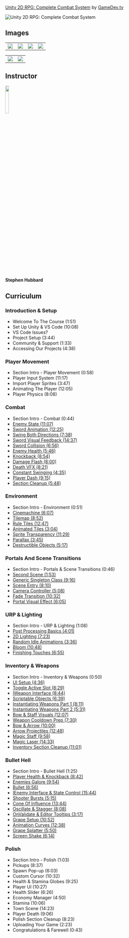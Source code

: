 [Unity 2D RPG: Complete Combat System](https://www.gamedev.tv/p/unity-2d-rpg-combat)
by [GameDev.tv](https://www.gamedev.tv)

![Unity 2D RPG: Complete Combat System](https://cdn.filestackcontent.com/uVFETbJaQ6my43PerpgZ)


## Images
<table>
    <tr>
        <td><img src="https://www.filepicker.io/api/file/Ov3HSDTNi1Qxo2tGOkAt" /></td>
        <td><img src="https://www.filepicker.io/api/file/NmUWdmCJTQu4S1IpFf8g" /></td>
        <td><img src="https://www.filepicker.io/api/file/oMWvozTeXY1B3LdKTXQS" /></td>
        <td><img src="https://www.filepicker.io/api/file/r3zjWqWRRxGoP8NlQXHH" /></td>
    </tr>
</table>

<table>
    <tr>
        <td><img src="https://www.filepicker.io/api/file/qfRROH6cRZa8UpYo85Vd" /></td>
        <td><img src="https://www.filepicker.io/api/file/4OnXrQpCSi2Ny3xybchA" /></td>
    </tr>
</table>

## Instructor
<img src="https://www.filepicker.io/api/file/RF2tbC4kSReyIy0Bnhyx" width="15%" />
<h4>Stephen Hubbard</h4>

## Curriculum
### Introduction & Setup
- Welcome To The Course (1:51)
- Set Up Unity & VS Code (10:08)
- VS Code Issues?
- Project Setup (3:44)
- Community & Support (1:33)
- Accessing Our Projects (4:38)

### Player Movement
- Section Intro - Player Movement (0:58)
- Player Input System (11:17)
- Import Player Sprites (3:47)
- Animating The Player (12:05)
- Player Physics (8:08)

### Combat
- Section Intro - Combat (0:44)
- [Enemy State (11:07)](https://github.com/aaronmsimon/unity-gamedevtv-2drpg-combatsys/commit/ae5a5a1b3af1e17f7b43b357fd0816482cc53e68)
- [Sword Animation (12:25)](https://github.com/aaronmsimon/unity-gamedevtv-2drpg-combatsys/commit/97fe4bd4f349e44d6e08ab1cbd51874a6d56ae42)
- [Swing Both Directions (7:38)](https://github.com/aaronmsimon/unity-gamedevtv-2drpg-combatsys/commit/4f3a7d5fe919e38d108632d7a029a1fcd5066c50)
- [Sword Visual Feedback (14:37)](https://github.com/aaronmsimon/unity-gamedevtv-2drpg-combatsys/commit/d65399941f9b462ca8963309648ffc3e3332ef71)
- [Sword Collision (6:56)](https://github.com/aaronmsimon/unity-gamedevtv-2drpg-combatsys/commit/47b20cf5a0ce1190b33dc32237325235e2682673)
- [Enemy Health (5:46)](https://github.com/aaronmsimon/unity-gamedevtv-2drpg-combatsys/commit/1c355f2e982892c469d052cfc1bd9e3b493d6e35)
- [Knockback (8:54)](https://github.com/aaronmsimon/unity-gamedevtv-2drpg-combatsys/commit/fc90a581de8d512e9a8f64210f40ff09fcd6e884)
- [Damage Flash (8:00)](https://github.com/aaronmsimon/unity-gamedevtv-2drpg-combatsys/commit/225d00003cb21e411e3da6a91de333799e20409c)
- [Death VFX (8:21)](https://github.com/aaronmsimon/unity-gamedevtv-2drpg-combatsys/commit/ac8fe1498a1d60a98aa464aae4b6cd125a464d59)
- [Constant Swinging (4:35)](https://github.com/aaronmsimon/unity-gamedevtv-2drpg-combatsys/commit/bcfc9e31f0437cd5f3b6bfb8bce29226ba61a6be0)
- [Player Dash (9:15)](https://github.com/aaronmsimon/unity-gamedevtv-2drpg-combatsys/commit/c404c2e77193e6ea07a6f4db25789bf67de0230c)
- [Section Cleanup (5:48)](https://github.com/aaronmsimon/unity-gamedevtv-2drpg-combatsys/commit/74d88a467fbb85b0d26d34ae1e1f015ed8779d80)

### Environment
- Section Intro - Environment (0:51)
- [Cinemachine (6:07)](https://github.com/aaronmsimon/unity-gamedevtv-2drpg-combatsys/commit/290d509646d64393edad47b412bc8abb8a51574d)
- [Tilemap (8:52)](https://github.com/aaronmsimon/unity-gamedevtv-2drpg-combatsys/commit/67170193803c12709202a3fa16a122456316c1ba)
- [Rule Tiles (12:47)](https://github.com/aaronmsimon/unity-gamedevtv-2drpg-combatsys/commit/0233cfbf300ea296aa5b6c4c7c0c26576d4cb371)
- [Animated Tiles (3:04)](https://github.com/aaronmsimon/unity-gamedevtv-2drpg-combatsys/commit/c030b64ecf6b9c4f945dea53b1ccf54fca5b9850)
- [Sprite Transparency (11:29)](https://github.com/aaronmsimon/unity-gamedevtv-2drpg-combatsys/commit/2050ee2891271d23ea5e4e9bfad6134d91e813e3)
- [Parallax (3:45)](https://github.com/aaronmsimon/unity-gamedevtv-2drpg-combatsys/commit/f23a06fdf8d5bff1e198c771d072440ce1e956d6)
- [Destructible Objects (5:17)](https://github.com/aaronmsimon/unity-gamedevtv-2drpg-combatsys/commit/e48c021918adb468b9dc8890b5adf62abd49991c)

### Portals And Scene Transitions
- Section Intro - Portals & Scene Transitions (0:46)
- [Second Scene (1:53)](https://github.com/aaronmsimon/unity-gamedevtv-2drpg-combatsys/commit/30a62ef36df5ce9a6eb4ff06bfb6beb020488d53)
- [Generic Singleton Class (9:16)](https://github.com/aaronmsimon/unity-gamedevtv-2drpg-combatsys/commit/80132a0615d5b6b27f07a55fc1f593a48899caa6)
- [Scene Entry (8:10)](https://github.com/aaronmsimon/unity-gamedevtv-2drpg-combatsys/commit/c6448aaf06b82ccf82575d527b9f2dd9e0c0798a)
- [Camera Controller (5:08)](https://github.com/aaronmsimon/unity-gamedevtv-2drpg-combatsys/commit/dff40da7642057e541ac585113ed60d1dd937856)
- [Fade Transition (10:32)](https://github.com/aaronmsimon/unity-gamedevtv-2drpg-combatsys/commit/1b18d0f4169f7d3514d10cf7da43c5d31c46866f)
- [Portal Visual Effect (6:05)](https://github.com/aaronmsimon/unity-gamedevtv-2drpg-combatsys/commit/b2f4b53931ca463c4ef5dac9ae172eed119acf2a)

### URP & Lighting
- Section Intro - URP & Lighting (1:08)
- [Post Processing Basics (4:01)](https://github.com/aaronmsimon/unity-gamedevtv-2drpg-combatsys/commit/8d6b18da5b1c6717e36088a1b6a5915489a00ac4)
- [2D Lighting (7:23)](https://github.com/aaronmsimon/unity-gamedevtv-2drpg-combatsys/commit/4220a16bdf8331a0dfbd6d70e910d3d0b8f73499)
- [Random Idle Animations (3:36)](https://github.com/aaronmsimon/unity-gamedevtv-2drpg-combatsys/commit/f24d193a22177141b721a1c2685c01a644e35d0f)
- [Bloom (10:48)](https://github.com/aaronmsimon/unity-gamedevtv-2drpg-combatsys/commit/c64c97b523025324cf575df3dadab533a4676e0e)
- [Finishing Touches (6:55)](https://github.com/aaronmsimon/unity-gamedevtv-2drpg-combatsys/commit/551ca35e080fce97faf38d7c05a4e620ab599bf7)

### Inventory & Weapons
- Section Intro - Inventory & Weapons (0:50)
- [UI Setup (4:36)](https://github.com/aaronmsimon/unity-gamedevtv-2drpg-combatsys/commit/83d0d6681e8ed8934d8f01aee40ac57356461e78)
- [Toggle Active Slot (8:29)](https://github.com/aaronmsimon/unity-gamedevtv-2drpg-combatsys/commit/2d9fe89338fba936b8e13b773f906f46db6420cb)
- [IWeapon Interface (8:44)](https://github.com/aaronmsimon/unity-gamedevtv-2drpg-combatsys/commit/e264c1f0c2da4380ef65f9fa774525bbf42435d3)
- [Scriptable Objects (6:39)](https://github.com/aaronmsimon/unity-gamedevtv-2drpg-combatsys/commit/3649bb3a92244cbd5c6e7f8ba5598ad129e8f036)
- [Instantiating Weapons Part 1 (8:11)](https://github.com/aaronmsimon/unity-gamedevtv-2drpg-combatsys/commit/bb00268c0fd12e2a7d72526c3af63619dbff5729)
- [Instantiating Weapons Part 2 (5:31)](https://github.com/aaronmsimon/unity-gamedevtv-2drpg-combatsys/commit/acf92431d4ff43acacc9344f8b71276c05b4cb40)
- [Bow & Staff Visuals (12:07)](https://github.com/aaronmsimon/unity-gamedevtv-2drpg-combatsys/commit/56e602c945bb4f08561a6ead9f3223ec53e9ed08)
- [Weapon Cooldown Prep (7:30)](https://github.com/aaronmsimon/unity-gamedevtv-2drpg-combatsys/commit/33ca8c2b39b172c69f38d571df482c73bdb7d3eb)
- [Bow & Arrow (10:00)](https://github.com/aaronmsimon/unity-gamedevtv-2drpg-combatsys/commit/0737cacb4c7572abeb73c1ef9806eb8c7fb2b0af)
- [Arrow Projectiles (12:48)](https://github.com/aaronmsimon/unity-gamedevtv-2drpg-combatsys/commit/da6060e2b8dd7e10fe0856998d8061f9a35a9356)
- [Magic Staff (9:58)](https://github.com/aaronmsimon/unity-gamedevtv-2drpg-combatsys/commit/ca2665244605761447a67efbf7a9506bf27f0978)
- [Magic Laser (14:33)](https://github.com/aaronmsimon/unity-gamedevtv-2drpg-combatsys/commit/9604b61ffaa41b8d69db0653faee8dd0fa546de6)
- [Inventory Section Cleanup (11:01)](https://github.com/aaronmsimon/unity-gamedevtv-2drpg-combatsys/commit/23fc9c1f5a20c4b429881247e6eb59b3b8541934)

### Bullet Hell
- Section Intro - Bullet Hell (1:25)
- [Player Health & Knockback (8:42)](https://github.com/aaronmsimon/unity-gamedevtv-2drpg-combatsys/commit/f870aa11dad77099f9bb0d837186264119e00664)
- [Enemies Galore (9:54)](https://github.com/aaronmsimon/unity-gamedevtv-2drpg-combatsys/commit/846c70dcf6630794b382a9d9570aa4767c811517)
- [Bullet (6:56)](https://github.com/aaronmsimon/unity-gamedevtv-2drpg-combatsys/commit/ee10315195be1e458afaaa03cdaddbf08bf2f352)
- [IEnemy Interface & State Control (15:44)](https://github.com/aaronmsimon/unity-gamedevtv-2drpg-combatsys/commit/7586f305f1a26e67796fc08bab8e80098388e35a)
- [Shooter Bursts (5:15)](https://github.com/aaronmsimon/unity-gamedevtv-2drpg-combatsys/commit/9d07c6f9a3cab099d9027523670ba78635a2cae7)
- [Cone Of Influence (13:44)](https://github.com/aaronmsimon/unity-gamedevtv-2drpg-combatsys/commit/010e3ae8f6a15d45d19ece15d0702dc64ea04022)
- [Oscillate & Stagger (8:08)](https://github.com/aaronmsimon/unity-gamedevtv-2drpg-combatsys/commit/91605b2aef96e372416898868de9194ff64ceee8)
- [OnValidate & Editor Tooltips (3:17)](https://github.com/aaronmsimon/unity-gamedevtv-2drpg-combatsys/commit/90490bb10e1caea6069c4f35539a0a54c0ff0cbf)
- [Grape Setup (10:52)](https://github.com/aaronmsimon/unity-gamedevtv-2drpg-combatsys/commit/10c4c332f9cecc843475fefe428ac3036f0a28e3)
- [Animation Curves (12:38)](https://github.com/aaronmsimon/unity-gamedevtv-2drpg-combatsys/commit/10ac4e5780adb8a54c63f934d636659a771a1f42)
- [Grape Splatter (5:50)](https://github.com/aaronmsimon/unity-gamedevtv-2drpg-combatsys/commit/c49aa6ced4c8ebfc6b622c7f4acceb04db8282c5)
- [Screen Shake (6:14)](https://github.com/aaronmsimon/unity-gamedevtv-2drpg-combatsys/commit/4748b93db846fce1cc10aa0fd843ec39d0c1fbf2)

### Polish
- Section Intro - Polish (1:03)
- Pickups (8:37)
- Spawn Pop-up (6:03)
- Custom Cursor (10:32)
- Health & Stamina Globes (9:25)
- Player UI (10:27)
- Health Slider (6:26)
- Economy Manager (4:50)
- Stamina (10:06)
- Town Scene (14:23)
- Player Death (9:06)
- Polish Section Cleanup (8:23)
- Uploading Your Game (2:23)
- Congratulations & Farewell (0:43)